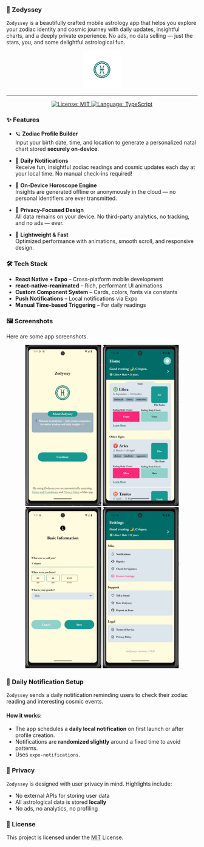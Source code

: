 ### 🔮 Zodyssey

`Zodyssey` is a beautifully crafted mobile astrology app that helps you explore your zodiac identity and cosmic journey with daily updates, insightful charts, and a deeply private experience. No ads, no data selling — just the stars, you, and some delightful astrological fun.

<p align="center"> <img src="/assets/images/adaptive-icon.png" alt="Icon" width="100"/></p>

---

<p align="center">
   <a href="https://github.com/crispengari/zodyssey/blob/main/LICENSE">
    <img src="https://img.shields.io/badge/license-MIT-green.svg" alt="License: MIT">
  </a>
  <a href="https://typescriptlang.org/">
    <img src="https://img.shields.io/badge/language-typescript-blue.svg" alt="Language: TypeScript">
  </a>
</p>

### ✨ Features

- 🪐 **Zodiac Profile Builder**  
  Input your birth date, time, and location to generate a personalized natal chart stored **securely on-device**.

- 📅 **Daily Notifications**  
  Receive fun, insightful zodiac readings and cosmic updates each day at your local time. No manual check-ins required!

- 🌠 **On-Device Horoscope Engine**  
  Insights are generated offline or anonymously in the cloud — no personal identifiers are ever transmitted.

- 🔐 **Privacy-Focused Design**  
  All data remains on your device. No third-party analytics, no tracking, and no ads — ever.

- 💫 **Lightweight & Fast**  
  Optimized performance with animations, smooth scroll, and responsive design.

### 🛠️ Tech Stack

- **React Native + Expo** – Cross-platform mobile development
- **react-native-reanimated** – Rich, performant UI animations
- **Custom Component System** – Cards, colors, fonts via constants
- **Push Notifications** – Local notifications via Expo
- **Manual Time-based Triggering** – For daily readings

### 🖼️ Screenshots

Here are some app screenshots.

<p align="center">
  <img src="/screenshots/0.jpg" alt="screenshot" width="200"/>
  <img src="/screenshots/1.jpg" alt="screenshot" width="200"/>
  <img src="/screenshots/2.jpg" alt="screenshot" width="200"/>
  <img src="/screenshots/3.jpg" alt="screenshot" width="200"/>
</p>

### 🔔 Daily Notification Setup

`Zodyssey` sends a daily notification reminding users to check their zodiac reading and interesting cosmic events.

#### How it works:

- The app schedules a **daily local notification** on first launch or after profile creation.
- Notifications are **randomized slightly** around a fixed time to avoid patterns.
- Uses `expo-notifications`.

### 🔏 Privacy

`Zodyssey` is designed with user privacy in mind. Highlights include:

- No external APIs for storing user data
- All astrological data is stored **locally**
- No ads, no analytics, no profiling

### 📍 License

This project is licensed under the [MIT](/LICENSE) License.
